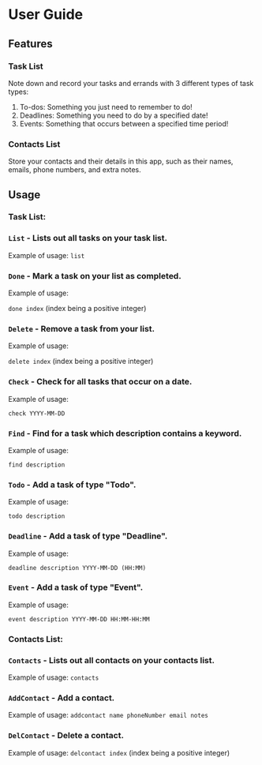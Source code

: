 # User Guide

## Features 

### Task List

Note down and record your tasks and errands with 3 different types of task types:

 1. To-dos: Something you just need to remember to do!
 2. Deadlines: Something you need to do by a specified date!
 3. Events: Something that occurs between a specified time period!

### Contacts List

Store your contacts and their details in this app, such as their names, emails, phone numbers, and
extra notes.

## Usage
### Task List:

### `List` - Lists out all tasks on your task list.

Example of usage: 
`list`

### `Done` - Mark a task on your list as completed.

Example of usage: 

`done index` (index being a positive integer)

### `Delete` - Remove a task from your list.

Example of usage: 

`delete index` (index being a positive integer)

### `Check` - Check for all tasks that occur on a date.

Example of usage: 

`check YYYY-MM-DD` 

### `Find` - Find for a task which description contains a keyword.
Example of usage: 

`find description` 

### `Todo` - Add a task of type "Todo".

Example of usage: 

`todo description` 

### `Deadline` - Add a task of type "Deadline".
Example of usage: 

`deadline description YYYY-MM-DD (HH:MM)` 

### `Event` - Add a task of type "Event".
Example of usage: 

`event description YYYY-MM-DD HH:MM-HH:MM` 

### Contacts List:

### `Contacts` - Lists out all contacts on your contacts list.

Example of usage: 
`contacts`

### `AddContact` - Add a contact.

Example of usage: 
`addcontact name phoneNumber email notes`

### `DelContact` - Delete a contact.

Example of usage: 
`delcontact index` (index being a positive integer)